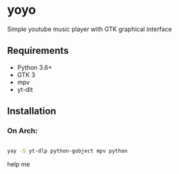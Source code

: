 # yoyo

Simple youtube music player with GTK graphical interface

## Requirements

- Python 3.6+
- GTK 3
- mpv
- yt-dlt

## Installation


### On Arch:

```bash

yay -S yt-dlp python-gobject mpv python

```



help me
